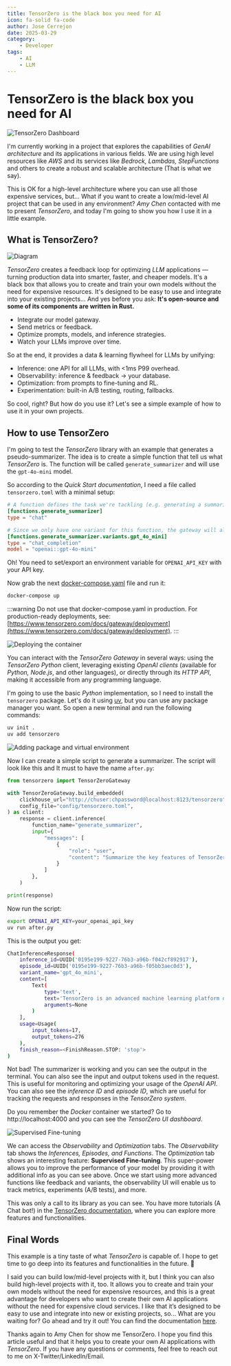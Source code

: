 ```yaml
---
title: TensorZero is the black box you need for AI
icon: fa-solid fa-code
author: Jose Cerrejon
date: 2025-03-29
category:
    - Developer
tags:
    - AI
    - LLM
---
```


# TensorZero is the black box you need for AI

![TensorZero Dashboard](/images/2025/03/tensonzero_01.png "TensorZero Dashboard")

I'm currently working in a project that explores the capabilities of _GenAI architecture_ and its applications in various fields. We are using high level resources like _AWS_ and its services like _Bedrock, Lambdas, StepFunctions_ and others to create a robust and scalable architecture (That is what we say).

This is OK for a high-level architecture where you can use all those expensive services, but... What if you want to create a low/mid-level AI project that can be used in any environment? _Amy Chen_ contacted with me to present _TensorZero_, and today I'm going to show you how I use it in a little example.

## What is TensorZero?

![Diagram](/images/2025/03/tensonzero_02.png "Component Diagram")

_TensorZero_ creates a feedback loop for optimizing _LLM_ applications — turning production data into smarter, faster, and cheaper models. It's a black box that allows you to create and train your own models without the need for expensive resources. It's designed to be easy to use and integrate into your existing projects... And yes before you ask: **It's open-source and some of its components are written in Rust.**

-   Integrate our model gateway.
-   Send metrics or feedback.
-   Optimize prompts, models, and inference strategies.
-   Watch your LLMs improve over time.

So at the end, it provides a data & learning flywheel for LLMs by unifying:

-   Inference: one API for all LLMs, with <1ms P99 overhead.
-   Observability: inference & feedback → your database.
-   Optimization: from prompts to fine-tuning and RL.
-   Experimentation: built-in A/B testing, routing, fallbacks.

So cool, right? But how do you use it? Let's see a simple example of how to use it in your own projects.

## How to use TensorZero

I'm going to test the _TensorZero_ library with an example that generates a pseudo-summarizer. The idea is to create a simple function that tell us what _TensorZero_ is. The function will be called `generate_summarizer` and will use the `gpt-4o-mini` model.

So according to the _Quick Start documentation_, I need a file called `tensorzero.toml` with a minimal setup:

```toml ./config/tensorzero.toml
# A function defines the task we're tackling (e.g. generating a summarizer)...
[functions.generate_summarizer]
type = "chat"

# Since we only have one variant for this function, the gateway will always use it.
[functions.generate_summarizer.variants.gpt_4o_mini]
type = "chat_completion"
model = "openai::gpt-4o-mini"
```

Oh! You need to set/export an environment variable for `OPENAI_API_KEY` with your API key.

Now grab the next [docker-compose.yaml](https://raw.githubusercontent.com/tensorzero/tensorzero/refs/heads/main/examples/quickstart/docker-compose.yml) file and run it:

```sh
docker-compose up
```

:::warning
Do not use that docker-compose.yaml in production. For production-ready deployments, see: [https://www.tensorzero.com/docs/gateway/deployment](https://www.tensorzero.com/docs/gateway/deployment).
:::

![Deploying the container](/images/2025/03/tensonzero_03.jpg "Deploying the container")

You can interact with the _TensorZero Gateway_ in several ways: using the _TensorZero Python_ client, leveraging existing _OpenAI clients_ (available for _Python, Node.js_, and other languages), or directly through its _HTTP API_, making it accessible from any programming language.

I'm going to use the basic _Python_ implementation, so I need to install the `tensorzero` package. Let's do it using [uv](https://docs.astral.sh/uv/), but you can use any package manager you want. So open a new terminal and run the following commands:

```sh
uv init .
uv add tensorzero
```

![Adding package and virtual environment](/images/2025/03/tensonzero_04.jpg "Adding package and virtual environment")

Now I can create a simple script to generate a summarizer. The script will look like this and It must to have the name `after.py`:

```python ./after.py
from tensorzero import TensorZeroGateway

with TensorZeroGateway.build_embedded(
    clickhouse_url="http://chuser:chpassword@localhost:8123/tensorzero",
    config_file="config/tensorzero.toml",
) as client:
    response = client.inference(
        function_name="generate_summarizer",
        input={
            "messages": [
                {
                    "role": "user",
                    "content": "Summarize the key features of TensorZero.",
                }
            ]
        },
    )

print(response)
```

Now run the script:

```sh
export OPENAI_API_KEY=your_openai_api_key
uv run after.py
```

This is the output you get:

```sh
ChatInferenceResponse(
    inference_id=UUID('0195e199-9227-76b3-a96b-f042cf892917'),
    episode_id=UUID('0195e199-9227-76b3-a96b-f05bb3aec0d3'),
    variant_name='gpt_4o_mini',
    content=[
        Text(
            type='text',
            text='TensorZero is an advanced machine learning platform designed to accelerate the development and deployment of AI models. Here are the key features:\n\n1. **Model Development**: TensorZero offers intuitive tools for building and training machine learning models, making it accessible to users with varying levels of expertise.\n\n2. **Scalability**: The platform is designed to handle large datasets and complex models, enabling users to scale their projects efficiently.\n\n3. **Interoperability**: TensorZero can seamlessly integrate with various data sources and existing frameworks, allowing for flexibility in workflow and data management.\n\n4. **Real-time Collaboration**: It supports collaborative features, enabling teams to work together in real time on projects.\n\n5. **Monitoring and Visualization**: The platform includes tools for monitoring model performance and visualizing data, which helps in understanding and optimizing models.\n\n6. **Deployment Options**: TensorZero provides various deployment options, facilitating the launch of models in different environments, whether on-premises or in the cloud.\n\n7. **User-friendly Interface**: A user-friendly design simplifies navigation and enhances the user experience, catering to both novice and experienced users.\n\n8. **Customizable Workflows**: Users can create customized workflows to fit specific project needs, enhancing efficiency and productivity.\n\nTensorZero aims to streamline the machine learning lifecycle, from development to deployment, while ensuring ease of use and adaptability.',
            arguments=None
        )
    ],
    usage=Usage(
        input_tokens=17,
        output_tokens=276
    ),
    finish_reason=<FinishReason.STOP: 'stop'>
)
```

Not bad! The summarizer is working and you can see the output in the terminal. You can also see the input and output tokens used in the request. This is useful for monitoring and optimizing your usage of the _OpenAI API_. You can also see the _inference ID_ and _episode ID_, which are useful for tracking the requests and responses in the _TensorZero system_.

Do you remember the _Docker_ container we started? Go to http://localhost:4000 and you can see the _TensorZero UI dashboard_.

![Supervised Fine-tuning](/images/2025/03/tensonzero_05.png "Supervised Fine-tuning")

We can access the _Observability_ and _Optimization_ tabs. The _Observability_ tab shows the _Inferences, Episodes, and Functions_. The _Optimization_ tab shows an interesting feature: **Supervised Fine-tuning**. This super-power allows you to improve the performance of your model by providing it with additional info as you can see above. Once we start using more advanced functions like feedback and variants, the observability UI will enable us to track metrics, experiments (A/B tests), and more.

This was only a call to its library as you can see. You have more tutorials (A Chat bot!) in the [TensorZero documentation](https://www.tensorzero.com/docs/gateway/tutorials), where you can explore more features and functionalities.

## Final Words

This example is a tiny taste of what _TensorZero_ is capable of. I hope to get time to go deep into its features and functionalities in the future. 💪

I said you can build low/mid-level projects with it, but I think you can also build high-level projects with it, too. It allows you to create and train your own models without the need for expensive resources, and this is a great advantage for developers who want to create their own AI applications without the need for expensive cloud services. I like that it’s designed to be easy to use and integrate into new or existing projects, so... What are you waiting for? Go ahead and try it out! You can find the documentation [here](https://www.tensorzero.com/docs).

Thanks again to Amy Chen for show me TensorZero. I hope you find this article useful and that it helps you to create your own AI applications with _TensorZero_. If you have any questions or comments, feel free to reach out to me on X-Twitter/LinkedIn/Email.
